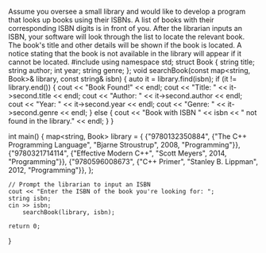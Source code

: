 Assume you oversee a small library and would like to develop a program that looks up books using their ISBNs. A list of books with their corresponding ISBN digits is in front of you. After the librarian inputs an ISBN, your software will look through the list to locate the relevant book.  The book's title and other details will be shown if the book is located. A notice stating that the book is not available in the library will appear if it cannot be located.
#include <iostream>
using namespace std;
struct Book {
    string title;
    string author;
    int year;
    string genre;
};
void searchBook(const map<string, Book>& library, const string& isbn) {
    auto it = library.find(isbn);
    if (it != library.end()) {
        cout << "Book Found!" << endl;
        cout << "Title: " << it->second.title << endl;
        cout << "Author: " << it->second.author << endl;
        cout << "Year: " << it->second.year << endl;
        cout << "Genre: " << it->second.genre << endl;
    } else {
        cout << "Book with ISBN " << isbn << " not found in the library." << endl;
    }
}

int main() {
       map<string, Book> library = {
        {"9780132350884", {"The C++ Programming Language", "Bjarne Stroustrup", 2008, "Programming"}},
        {"9780321714114", {"Effective Modern C++", "Scott Meyers", 2014, "Programming"}},
        {"9780596008673", {"C++ Primer", "Stanley B. Lippman", 2012, "Programming"}},
           };

    // Prompt the librarian to input an ISBN
    cout << "Enter the ISBN of the book you're looking for: ";
    string isbn;
    cin >> isbn;
        searchBook(library, isbn);

    return 0;
}

